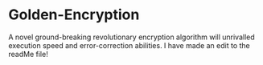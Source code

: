 # Golden-Encryption
A novel ground-breaking revolutionary encryption algorithm will unrivalled execution speed and error-correction abilities.
I have made an edit to the readMe file!
